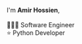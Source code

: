I'm **Amir Hossien**,</br>
</br>
👨🏻‍💻 Software Engineer</br>
⭐ Python Developer</br>

<!---
amirhossein-sg/amirhossein-sg is a ✨ special ✨ repository because its `README.md` (this file) appears on your GitHub profile.
You can click the Preview link to take a look at your changes.
--->
